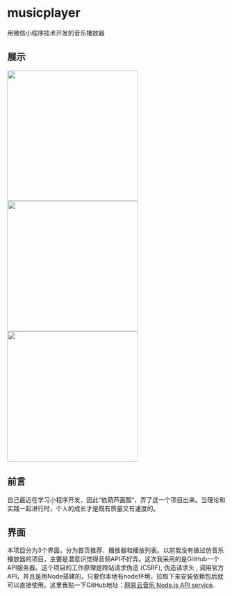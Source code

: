 # musicplayer
用微信小程序技术开发的音乐播放器

## 展示
<div>
  <img src="https://github.com/Inchill/musicplayer/blob/master/images/show/recommend.png" width="300" style="display: inline-block;">
  <img src="https://github.com/Inchill/musicplayer/blob/master/images/show/player.png" width="300" style="display: inline-block;">
  <img src="https://github.com/Inchill/musicplayer/blob/master/images/show/playlist.png" width="300" style="display: inline-block;">
</div>

## 前言
自己最近在学习小程序开发，因此“依葫芦画瓢“，弄了这一个项目出来。当理论和实践一起进行时，个人的成长才是既有质量又有速度的。

## 界面
本项目分为3个界面，分为首页推荐、播放器和播放列表。以前我没有做过仿音乐播放器的项目，主要是潜意识觉得音频API不好弄。这次我采用的是GitHub一个API服务器。这个项目的工作原理是跨站请求伪造 (CSRF), 伪造请求头 , 调用官方 API，并且是用Node搭建的，只要你本地有node环境，拉取下来安装依赖包后就可以直接使用。这里我贴一下GitHub地址：[网易云音乐 Node.js API service](https://github.com/Binaryify/NeteaseCloudMusicApi).